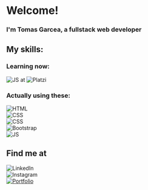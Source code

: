 # Welcome! 
### I'm Tomas Garcea, a fullstack web developer
## My skills:

### Learning now:
![JS](https://img.shields.io/badge/JavaScript-yellow?style=for-the-badge&logo=javascript&logoColor=white&labelColor=101010) at ![Platzi](https://img.shields.io/badge/Platzi-green?style=for-the-badge&logo=platzi&logoColor=white&labelColor=101010)

### Actually using these:
![HTML](https://img.shields.io/badge/HTML5-orange?style=for-the-badge&logo=html5&logoColor=white&labelColor=101010)</br>
![CSS](https://img.shields.io/badge/CSS3-blue?style=for-the-badge&logo=css3&logoColor=white&labelColor=101010)</br>
![CSS](https://img.shields.io/badge/Normalize.css-red?style=for-the-badge&logo=normalize.css&logoColor=white&labelColor=101010)</br>
![Bootstrap](https://img.shields.io/badge/Bootstrap-darkviolet?style=for-the-badge&logo=bootstrap&logoColor=white&labelColor=101010)</br>
![JS](https://img.shields.io/badge/JavaScript-yellow?style=for-the-badge&logo=javascript&logoColor=white&labelColor=101010)</br>

## Find me at
![LinkedIn](https://img.shields.io/badge/LinkedIn-@Tomas_Garcea-lightblue?style=for-the-badge&logo=linkedin&logoColor=white&labelColor=101010)</br>
![Instagram](https://img.shields.io/badge/Instagram-@Tomy__garcea-violet?style=for-the-badge&logo=instagram&logoColor=white&labelColor=101010)</br>
[![Portfolio](https://img.shields.io/badge/My_portfolio-14a1f0?style=for-the-badge)]([https://devexperto.com](https://phenomenal-eclair-725c1e.netlify.app/))



<!--
**Tomas1214/Tomas1214** is a ✨ _special_ ✨ repository because its `README.md` (this file) appears on your GitHub profile.

Here are some ideas to get you started:

- 🔭 I’m currently working on ...
- 🌱 I’m currently learning ...
- 👯 I’m looking to collaborate on ...
- 🤔 I’m looking for help with ...
- 💬 Ask me about ...
- 📫 How to reach me: ...
- 😄 Pronouns: ...
- ⚡ Fun fact: ...
-->
